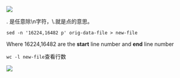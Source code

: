 ![](https://shaojiemike.oss-cn-hangzhou.aliyuncs.com/img/20210820090435.png)

. 是任意除\n字符，\\.就是点的意思。

`sed -n '16224,16482 p' orig-data-file > new-file`

Where 16224,16482 are the **start** line number and **end** line number

`wc -l new-file`查看行数


![](https://shaojiemike.oss-cn-hangzhou.aliyuncs.com/img/20211109222943.png)